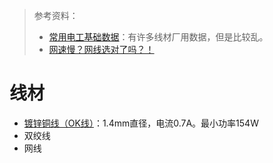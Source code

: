 > 参考资料：
>
> - [常用电工基础数据](https://sj.ruc.edu.cn/jxtjbz/fwywnew/jxfw/cysjnew/6af5ed6a127941a0855e5bf937691a07.htm)：有许多线材厂用数据，但是比较乱。
> - [网速慢？网线选对了吗？！](https://mp.weixin.qq.com/s/KSokg1n1KLtf0b-EiCSbKw)

# 线材

- [镀锌铜线（OK线）](https://item.taobao.com/item.htm?spm=a1z10.5-c-s.w4002-14479784354.54.3166d367HjTJpw&id=652814847666)：1.4mm直径，电流0.7A。最小功率154W
- 双绞线
- 网线
